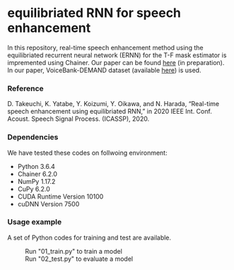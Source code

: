 # equilibriated RNN for speech enhancement
In this repository, real-time speech enhancement method using the equilibriated recurrent neural network (ERNN) for the T-F mask estimator is impremented using Chainer.
Our paper can be found [here]() (in preparation).
In our paper, VoiceBank-DEMAND dataset (available [here](http://dx.doi.org/10.7488/ds/1356)) is used.

### Reference
D. Takeuchi, K. Yatabe, Y. Koizumi, Y. Oikawa, and N. Harada, “Real-time speech enhancement using equilibriated RNN,” in 2020 IEEE Int. Conf. Acoust. Speech Signal Process. (ICASSP), 2020.

### Dependencies
We have tested these codes on follwoing environment:
* Python 3.6.4
* Chainer 6.2.0
* NumPy 1.17.2
* CuPy 6.2.0
* CUDA Runtime Version 10100
* cuDNN Version 7500


### Usage example
A set of Python codes for training and test are available.
<dl>
<dd> Run "01_train.py" to train a model </dd> 
<dd> Run "02_test.py" to evaluate a model </dd> 
</dl>


